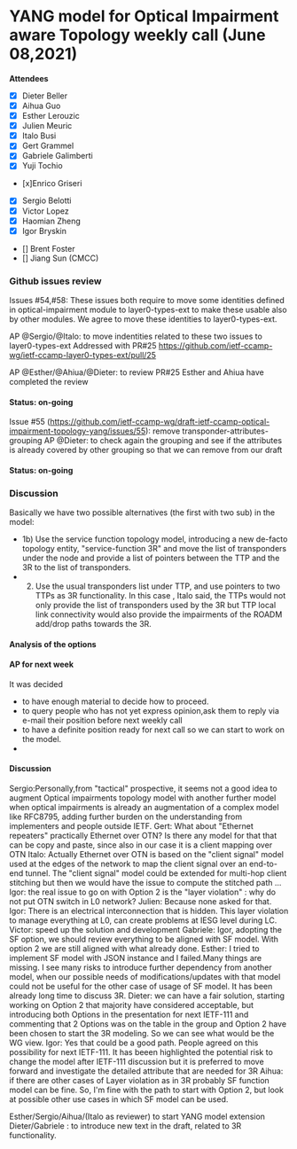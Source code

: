 # YANG model for Optical Impairment aware Topology weekly call (June 08,2021)


****Attendees****
- [x] Dieter Beller
- [x] Aihua Guo
- [X] Esther Lerouzic
- [X] Julien Meuric
- [x] Italo Busi
- [x] Gert Grammel
- [x] Gabriele Galimberti
- [X] Yuji Tochio
- [x]Enrico Griseri
- [x] Sergio Belotti
- [X] Victor Lopez
- [x] Haomian Zheng
- [X] Igor Bryskin
- [] Brent Foster
- [] Jiang Sun (CMCC)


### Github issues review
Issues #54,#58: These issues both require to move some identities defined in optical-impairment module to layer0-types-ext to make these usable also by other modules.
We agree to move these identities to layer0-types-ext.

AP @Sergio/@Italo: to move indentities related to these two issues to layer0-types-ext
Addressed with PR#25 https://github.com/ietf-ccamp-wg/ietf-ccamp-layer0-types-ext/pull/25

AP @Esther/@Ahiua/@Dieter: to review PR#25
Esther and Ahiua have completed the review
#### Status: on-going

Issue #55 (https://github.com/ietf-ccamp-wg/draft-ietf-ccamp-optical-impairment-topology-yang/issues/55): remove transponder-attributes-grouping
AP @Dieter: to check again the grouping and see if the attributes is already covered by other grouping so that we can remove from our draft
#### Status: on-going

### Discussion

Basically we have two possible alternatives (the first with two sub) in the model:

* 1b) Use the service function topology model, introducing a new de-facto topology entity, "service-function 3R" and move the list of transponders under the node and provide a list of pointers between the TTP and the 3R to the list of transponders.
* 2) Use the usual transponders list under TTP, and use pointers to two TTPs as 3R functionality. In this case , Italo said, the TTPs would not only provide the list of transponders used by the 3R but TTP local link connectivity would also provide the impairments of the ROADM add/drop paths towards the 3R.

#### Analysis of the options


#### AP for next week
It was decided
* to have enough material to decide how to proceed.
* to query people who has not yet express opinion,ask them to reply via e-mail their position before next weekly call 
* to have a definite position ready for next call so we can start to work on the model.
* 
#### Discussion

Sergio:Personally,from "tactical" prospective, it seems not a good idea to augment Optical impairments topology model with another further model when optical impairments 
is already an augmentation of a complex model like RFC8795, adding further burden on the understanding from implementers and people outside IETF.
Gert: What about "Ethernet repeaters" practically Ethernet over OTN? Is there any model for that that can be copy and paste, since also in our case it is 
a client mapping over OTN
Italo: Actually Ethernet over OTN is based on the "client signal" model used at the edges of the network to map the client signal over an end-to-end tunnel.
The "client signal" model could be extended for multi-hop client stitching but then we would have the issue to compute the stitched path ...
Igor: the real issue to go on with Option 2 is the "layer violation" : why do not put OTN switch in L0 network?
Julien: Because none asked for that.
Igor: There is an electrical interconnection that is hidden. This layer violation to manage everything at L0, can create problems at IESG level during LC.
Victor: speed up the solution and development
Gabriele: Igor, adopting the SF option, we should review everything to be aligned with SF model. With option 2 we are still aligned with what already done.
Esther: I tried to implement SF model with JSON instance and I failed.Many things are missing. I see many risks to introduce further dependency from another model,
when our possible needs of modifications/updates with that model could not be useful for the other case of usage of SF model.
It has been already long time to discuss 3R.
Dieter: we can have a fair solution, starting working on Option 2 that majority have considered acceptable, but introducing both Options in the presentation
for next IETF-111 and commenting that 2 Options was on the table in the group and Option 2 have been chosen to start the 3R modeling. So we can see what would be the WG view.
Igor: Yes that could be a good path.
People agreed on this possibility for next IETF-111.
It has beeen highlighted the potential risk to change the model after IETF-111 discussion but it is preferred to move forward and investigate the detailed attribute
that are needed for 3R
Aihua: if there are other cases of Layer violation as in 3R probably SF function model can be fine.
So, I'm fine with the path to start with Option 2, but look at possible other use cases in which SF model can be used. 

Esther/Sergio/Aihua/(Italo as reviewer) to start YANG model extension 
Dieter/Gabriele : to introduce new text in the draft, related to 3R functionality. 
